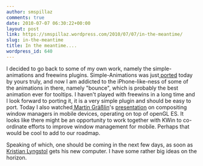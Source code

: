 ```yaml
---
author: smspillaz
comments: true
date: 2010-07-07 06:30:22+00:00
layout: post
link: https://smspillaz.wordpress.com/2010/07/07/in-the-meantime/
slug: in-the-meantime
title: In the meantime....
wordpress_id: 640
---
```


I decided to go back to some of my own work, namely the simple-animations and freewins plugins. Simple-Animations was just[ ported](http://git.compiz.org/~smspillaz/simple-animations/commit/?id=33b81524577659495847acda1ae4e3b0b510b99a) today by yours truly, and now I am addicted to the iPhone-like-ness of some of the animations in there, namely "bounce", which is probably the best animation ever for tooltips. I haven't played with freewins in a long time and I look forward to porting it, it is a very simple plugin and should be easy to port. Today I also watched[ Martin Gräßlin](http://blog.martin-graesslin.com/blog/)'s [presentation](http://akademy.kde.org/node/409) on compositing window managers in mobile devices, operating on top of openGL ES. It looks like there might be an opportunity to work together with KWin to co-ordinate efforts to improve window management for mobile. Perhaps that would be cool to add to our roadmap.

Speaking of which, one should be coming in the next few days, as soon as [Kristian Lyngstol](http://kristianlyng.wordpress.com/) gets his new computer. I have some rather big ideas on the horizon.
